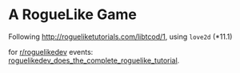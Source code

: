 # A RogueLike Game

Following http://rogueliketutorials.com/libtcod/1, using `love2d` (*11.1)

for [r/roguelikedev](https://www.reddit.com/r/roguelikedev/) events: [roguelikedev_does_the_complete_roguelike_tutorial](https://www.reddit.com/r/roguelikedev/comments/8s5x5n/roguelikedev_does_the_complete_roguelike_tutorial/).
